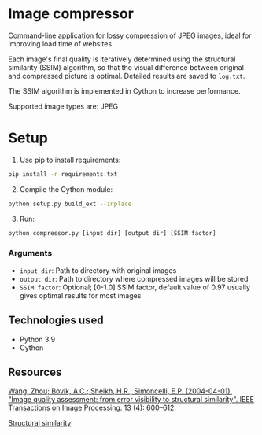 # Image compressor

Command-line application for lossy compression of JPEG images, ideal for improving
load time of websites.

Each image's final quality is iteratively determined using the structural similarity (SSIM) algorithm, so 
that the visual difference between original and compressed picture is optimal. Detailed results 
are saved to `log.txt`.

The SSIM algorithm is implemented in Cython to increase performance.

Supported image types are: JPEG

# Setup

1. Use pip to install requirements:

```bash
pip install -r requirements.txt
```

2. Compile the Cython module:
```bash
python setup.py build_ext --inplace
```
3. Run:
```bash
python compressor.py [input dir] [output dir] [SSIM factor]
```

### Arguments
- `input dir`: Path to directory with original images
- `output dir`: Path to directory where compressed images will be stored
- `SSIM factor`: Optional; [0-1.0] SSIM factor, default value of 0.97 usually gives optimal results for most images

## Technologies used
- Python 3.9
- Cython

## Resources

[Wang, Zhou; Bovik, A.C.; Sheikh, H.R.; Simoncelli, E.P. (2004-04-01). "Image quality assessment: from error visibility to structural similarity". IEEE Transactions on Image Processing. 13 (4): 600–612. ](https://www.cns.nyu.edu/pub/eero/wang03-reprint.pdf)

[Structural similarity](https://en.wikipedia.org/wiki/Structural_similarity)